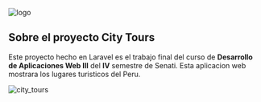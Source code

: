 ![logo](https://github.com/02652/final_work_dawiii/assets/97412173/8a811de4-c879-4345-a1e9-8905dfa6a0a5)

## Sobre el proyecto City Tours

Este proyecto hecho en Laravel es el trabajo final del curso de **Desarrollo de Aplicaciones Web III** del **IV** semestre de Senati.
Esta aplicacion web mostrara los lugares turisticos del Peru.

![city_tours](https://github.com/02652/final_work_dawiii/assets/97412173/a16286ce-14a9-4fcc-93c1-549222cf224b)
